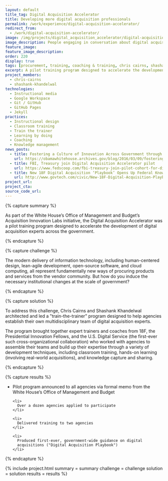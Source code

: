 ```yaml
---
layout: default
title_tag: Digital Acquisition Accelerator
title: Developing more digital acquisition professionals
permalink: /work/experience/digital-acquisition-accelerator/
redirect_from:
  - /work/digital-acquisition-accelerator/
image: /img/projects/digital_acquisition_accelerator/digital-acquisition-accelerator.svg
image_description: People engaging in conversation about digital acquisition subjects.
feature_image:
feature_image_description:
order: 220
display: true
tags: [procurement, training, coaching & training, chris cairns, shashank khandelwal]
excerpt: A pilot training program designed to accelerate the development of digital acquisition experts across government.
project_members:
  - chris-cairns
  - shashank-khandelwal
technologies:
  - Instructional media
  - Google Workspace
  - Git / GitHub
  - GitHub Pages
  - Jekyll
practices:
  - Instructional design
  - Classroom training
  - Train the trainer
  - Learning by doing
  - Coaching
  - Knowledge management
news_posts:
  - title: Fostering a Culture of Innovation Across Government through Acquisition Innovation Labs
    url: https://obamawhitehouse.archives.gov/blog/2016/03/09/fostering-culture-innovation-across-government-through-acquisition-innovation-labs
  - title: FBI, Treasury join Digital Acquisition Accelerator pilot
    url: https://www.fedscoop.com/fbi-treasury-join-pilot-cohort-for-digital-acquisition-accelerator/
  - title: New 18F Digital Acquisition ‘Playbook’ Opens Up Federal Knowledge to All Levels of Government
    url: http://www.govtech.com/civic/New-18F-Digital-Acquisition-Playbook-Opens-Up-Federal-Knowledge.html
project_url:
project_cta:
source_code_url:
---
```


{% capture summary %}
  <p>
    As part of the White House’s Office of Management and Budget’s Acquisition
    Innovation Labs initiative, the Digital Acquisition Accelerator was a pilot training program
    designed to accelerate the development of digital acquisition experts across the government.
  </p>
{% endcapture %}

{% capture challenge %}
  <p>
    The modern delivery of information technology, including human-centered design,
    lean-agile development, open-source software, and cloud computing, all represent
    fundamentally new ways of procuring products and services from the vendor community.
    But how do you induce the necessary institutional changes at the scale of government?
  </p>
{% endcapture %}

{% capture solution %}
  <p>
    To address this challenge, Chris Cairns and Shashank Khandelwal architected and
    led a "train-the-trainer" program designed to help agencies establish their own
    multidisciplinary team of digital acquisition experts.
  </p>

  <p>
    The program brought together expert trainers and coaches
    from 18F, the Presidential Innovation Fellows, and the U.S. Digital Service
    (the first-ever such cross-organizational collaboration) who worked with agencies
    to assemble their teams and build up their expertise through a variety of development
    techniques, including classroom training, hands-on learning (involving
    real-world acquisitions), and knowledge capture and sharing.
  </p>
{% endcapture %}

{% capture results %}
  <ul>
    <li>
      Pilot program announced to all agencies via formal memo from the White
      House’s Office of Management and Budget
    </li>

    <li>
      Over a dozen agencies applied to participate
    </li>

    <li>
      Delivered training to two agencies
    </li>

    <li>
      Produced first-ever, government-wide guidance on digital
      acquisitions ("Digital Acquisition Playbook")
    </li>
  </ul>
{% endcapture %}

{% include project.html
  summary = summary
  challenge = challenge
  solution = solution
  results = results
%}
